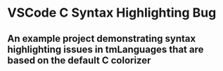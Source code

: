 # VSCode C Syntax Highlighting Bug
## An example project demonstrating syntax highlighting issues in tmLanguages that are based on the default C colorizer